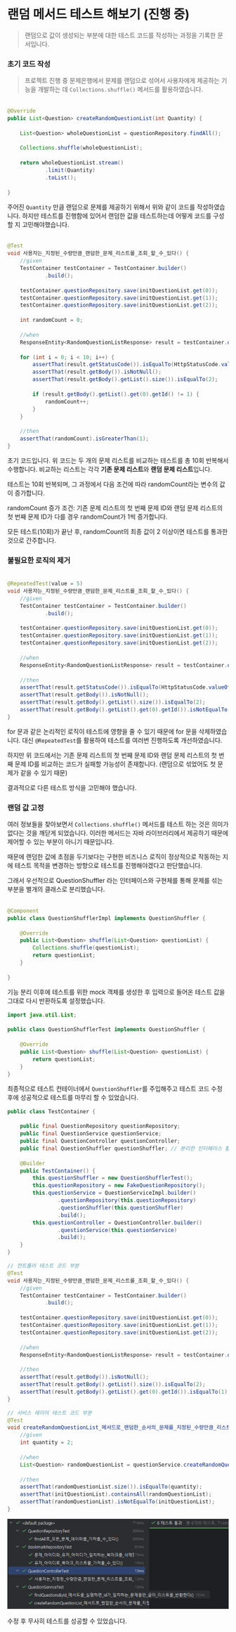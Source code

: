 # 랜덤 메서드 테스트 해보기 (진행 중)

> 랜덤으로 값이 생성되는 부분에 대한 테스트 코드를 작성하는 과정을 기록한 문서입니다.

### 초기 코드 작성

> 프로젝트 진행 중 문제은행에서 문제를 랜덤으로 섞어서 사용자에게 제공하는 기능을 개발하는 데 `Collections.shuffle()` 메서드를 활용하였습니다.

```java

@Override
public List<Question> createRandomQuestionList(int Quantity) {

    List<Question> wholeQuestionList = questionRepository.findAll();

    Collections.shuffle(wholeQuestionList);

    return wholeQuestionList.stream()
            .limit(Quantity)
            .toList();

}
```

주어진 `Quantity` 만큼 랜덤으로 문제를 제공하기 위해서 위와 같이 코드를 작성하였습니다.
하지만 테스트를 진행함에 있어서 랜덤한 값을 테스트하는데 어떻게 코드를 구성할 지 고민해야했습니다.

```java

@Test
void 사용자는_지정된_수량만큼_랜덤한_문제_리스트를_조회_할_수_있다() {
    //given
    TestContainer testContainer = TestContainer.builder()
            .build();

    testContainer.questionRepository.save(initQuestionList.get(0));
    testContainer.questionRepository.save(initQuestionList.get(1));
    testContainer.questionRepository.save(initQuestionList.get(2));

    int randomCount = 0;

    //when
    ResponseEntity<RandomQuestionListResponse> result = testContainer.questionController.getRandomQuestionList(2);

    for (int i = 0; i < 10; i++) {
        assertThat(result.getStatusCode()).isEqualTo(HttpStatusCode.valueOf(200));
        assertThat(result.getBody()).isNotNull();
        assertThat(result.getBody().getList().size()).isEqualTo(2);

        if (result.getBody().getList().get(0).getId() != 1) {
            randomCount++;
        }
    }

    //then
    assertThat(randomCount).isGreaterThan(1);
}
```

초기 코드입니다. 위 코드는 두 개의 문제 리스트를 비교하는 테스트를 총 10회 반복해서 수행합니다. 비교하는 리스트는 각각 **기존 문제 리스트**와 **랜덤 문제 리스트**입니다.

테스트는 10회 반복되며, 그 과정에서 다음 조건에 따라 randomCount라는 변수의 값이 증가합니다.

randomCount 증가 조건: 기존 문제 리스트의 첫 번째 문제 ID와 랜덤 문제 리스트의 첫 번째 문제 ID가 다를 경우 randomCount가 1씩 증가합니다.

모든 테스트(10회)가 끝난 후, randomCount의 최종 값이 2 이상이면 테스트를 통과한 것으로 간주합니다.

### 불필요한 로직의 제거

```java

@RepeatedTest(value = 5)
void 사용자는_지정된_수량만큼_랜덤한_문제_리스트를_조회_할_수_있다() {
    //given
    TestContainer testContainer = TestContainer.builder()
            .build();

    testContainer.questionRepository.save(initQuestionList.get(0));
    testContainer.questionRepository.save(initQuestionList.get(1));
    testContainer.questionRepository.save(initQuestionList.get(2));

    //when
    ResponseEntity<RandomQuestionListResponse> result = testContainer.questionController.getRandomQuestionList(2);

    //then
    assertThat(result.getStatusCode()).isEqualTo(HttpStatusCode.valueOf(200));
    assertThat(result.getBody()).isNotNull();
    assertThat(result.getBody().getList().size()).isEqualTo(2);
    assertThat(result.getBody().getList().get(0).getId()).isNotEqualTo(1);
}
```

for 문과 같은 논리적인 로직이 테스트에 영향을 줄 수 있기 때문에 for 문을 삭제하였습니다. 대신 `@RepeatedTest`를 활용하여 테스트를 여러번 진행하도록 개선하였습니다.

하지만 위 코드에서는 기존 문제 리스트의 첫 번째 문제 ID와 랜덤 문제 리스트의 첫 번째 문제 ID를 비교하는 코드가 실패할 가능성이 존재합니다. (랜덤으로 섞었어도 첫 문제가 같을 수 있기 때문)

결과적으로 다른 테스트 방식을 고민해야 했습니다.

### 랜덤 값 고정

여러 정보들을 찾아보면서 `Collections.shuffle()` 메서드를 테스트 하는 것은 의미가 없다는 것을 깨닫게 되었습니다. 이러한 메서드는 자바 라이브러리에서 제공하기 때문에 제어할 수 있는 부분이 아니기
때문입니다.

때문에 랜덤한 값에 초점을 두기보다는 구현한 비즈니스 로직이 정상적으로 작동하는 지에 테스트 목적을 변경하는 방향으로 테스트를 진행해야겠다고 판단했습니다.

그래서 우선적으로 QuestionShuffler 라는 인터페이스와 구현체를 통해 문제를 섞는 부분을 별개의 클래스로 분리했습니다.

```java

@Component
public class QuestionShufflerImpl implements QuestionShuffler {

    @Override
    public List<Question> shuffle(List<Question> questionList) {
        Collections.shuffle(questionList);
        return questionList;
    }

}
```

기능 분리 이후에 테스트를 위한 mock 객체를 생성한 후 입력으로 들어온 테스트 값을 그대로 다시 반환하도록 설정했습니다.

```java
import java.util.List;

public class QuestionShufflerTest implements QuestionShuffler {

    @Override
    public List<Question> shuffle(List<Question> questionList) {
        return questionList;
    }
}
```

최종적으로 테스트 컨테이너에서 `QuestionShuffler`를 주입해주고 테스트 코드 수정 후에 성공적으로 테스트를 마무리 할 수 있었습니다.

```java
public class TestContainer {

    public final QuestionRepository questionRepository;
    public final QuestionService questionService;
    public final QuestionController questionController;
    public final QuestionShuffler questionShuffler; // 분리한 인터페이스 활용

    @Builder
    public TestContainer() {
        this.questionShuffler = new QuestionShufflerTest();
        this.questionRepository = new FakeQuestionRepository();
        this.questionService = QuestionServiceImpl.builder()
                .questionRepository(this.questionRepository)
                .questionShuffler(this.questionShuffler)
                .build();
        this.questionController = QuestionController.builder()
                .questionService(this.questionService)
                .build();
    }
}
```

```java
// 컨트롤러 테스트 코드 부분
@Test
void 사용자는_지정된_수량만큼_랜덤한_문제_리스트를_조회_할_수_있다() {
    //given
    TestContainer testContainer = TestContainer.builder()
            .build();

    testContainer.questionRepository.save(initQuestionList.get(0));
    testContainer.questionRepository.save(initQuestionList.get(1));
    testContainer.questionRepository.save(initQuestionList.get(2));

    //when
    ResponseEntity<RandomQuestionListResponse> result = testContainer.questionController.getRandomQuestionList(2);

    //then
    assertThat(result.getBody()).isNotNull();
    assertThat(result.getBody().getList().size()).isEqualTo(2);
    assertThat(result.getBody().getList().get(0).getId()).isEqualTo(1);
}
```

```java
// 서비스 레이어 테스트 코드 부분
@Test
void createRandomQuestionList_메서드로_랜덤한_순서의_문제를_지정된_수량만큼_리스트로_반환한다() {
    //given
    int quantity = 2;

    //when
    List<Question> randomQuestionList = questionService.createRandomQuestionList(quantity);

    //then
    assertThat(randomQuestionList.size()).isEqualTo(quantity);
    assertThat(initQuestionList).containsAll(randomQuestionList);
    assertThat(randomQuestionList).isNotEqualTo(initQuestionList);
}
```

![img.png](img/Shuffle_Test_Done.png)

수정 후 무사히 테스트를 성공할 수 있었습니다.

